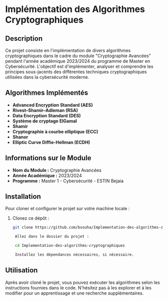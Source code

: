 # Implémentation des Algorithmes Cryptographiques

## Description
Ce projet consiste en l'implémentation de divers algorithmes cryptographiques dans le cadre du module "Cryptographie Avancées" pendant l'année académique 2023/2024 du programme de Master en Cybersécurité. L'objectif est d'implémenter, analyser et comprendre les principes sous-jacents des différentes techniques cryptographiques utilisées dans la cybersécurité moderne.

## Algorithmes Implémentés
- **Advanced Encryption Standard (AES)**
- **Rivest–Shamir–Adleman (RSA)**
- **Data Encryption Standard (DES)**
- **Système de cryptage ElGamal**
- **Shamir**
- **Cryptographie à courbe elliptique (ECC)**
- **Shanor**
- **Elliptic Curve Diffie-Hellman (ECDH)**

## Informations sur le Module
- **Nom du Module :** Cryptographie Avancées
- **Année Académique :** 2023/2024
- **Programme :** Master 1 - Cybersécurité - ESTIN Bejaia

## Installation
Pour cloner et configurer le projet sur votre machine locale :

1. Clonez ce dépôt :
   ```bash
   git clone https://github.com/bsouha/Implementation-des-algorithms-cryptographiques.git

    Allez dans le dossier du projet :

    cd Implementation-des-algorithms-cryptographiques

    Installez les dépendances nécessaires, si nécessaire.

## Utilisation

Après avoir cloné le projet, vous pouvez exécuter les algorithmes selon les instructions fournies dans le code. N'hésitez pas à les explorer et à les modifier pour un apprentissage et une recherche supplémentaires.
